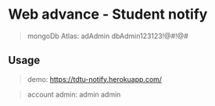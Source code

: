 # Web advance - Student notify

> mongoDb Atlas: adAdmin dbAdmin123123!@#!@#

## Usage

> demo: https://tdtu-notify.herokuapp.com/

> account admin: admin admin
